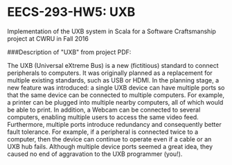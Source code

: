 # EECS-293-HW5: UXB
Implementation of the UXB system in Scala for a Software Craftsmanship project at CWRU in Fall 2016

###Description of "UXB" from project PDF:

The UXB (Universal eXtreme Bus) is a new (fictitious) standard to connect peripherals to computers. It was originally planned as a replacement for multiple existing standards, such as USB or HDMI. In the planning stage, a new feature was introduced: a single UXB device can have multiple ports so that the same device can be connected to multiple computers. For example, a printer can be plugged into multiple nearby computers, all of which would be able to print. In addition, a Webcam can be connected to several computers, enabling multiple users to access the same video feed. Furthermore, multiple ports introduce redundancy and consequently better fault tolerance. For example, if a peripheral is connected twice to a computer, then the device can continue to operate even if a cable or an UXB hub fails. Although multiple device ports seemed a great idea, they caused no end of aggravation to the UXB programmer (you!).
